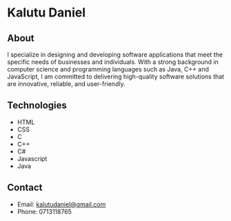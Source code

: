 # Kalutu Daniel

## About
I specialize in designing and developing software applications that meet the specific needs of businesses and individuals. With a strong background in computer science and programming languages such as Java, C++ and JavaScript, I am committed to delivering high-quality software solutions that are innovative, reliable, and user-friendly.

## Technologies
- HTML
- CSS
- C
- C++
- C#
- Javascript
- Java


## Contact
- Email: kalutudaniel@gmail.com
- Phone: 0713118765

<!---
Kalutu/Kalutu is a ✨ special ✨ repository because its `README.md` (this file) appears on your GitHub profile.
You can click the Preview link to take a look at your changes.
--->
